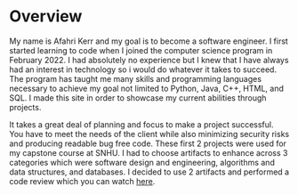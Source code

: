 # Overview
My name is Afahri Kerr and my goal is to become a software engineer. I first started learning to code when I joined the computer science program in February 2022. I had absolutely no experience but I knew that I have always had an interest in technology so i would do whatever it takes to succeed. The program has taught me many skills and programming languages necessary to achieve my goal not limited to Python, Java, C++, HTML, and SQL. I made this site in order to showcase my current abilities through projects.

It takes a great deal of planning and focus to make a project successful. You have to meet the needs of the client while also minimizing security risks and producing readable bug free code. These first 2 projects were used for my capstone course at SNHU. I had to choose artifacts to enhance across 3 categories which were software design and engineering, algorithms and data structures, and databases. I decided to use 2 artifacts and performed a code review which you can watch [here](https://www.youtube.com/watch?v=AbIkUvgf_ck).


